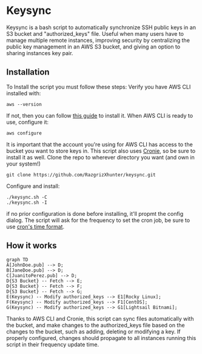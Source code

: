 # Keysync
Keysync is a bash script to automatically synchronize SSH public keys in an S3 bucket and "authorized_keys" file. Useful when many users have to manage multiple remote instances, improving security by centralizing the public key management in an AWS S3 bucket, and giving an option to sharing instances key pair.
## Installation
To Install the script you must follow these steps:
Verify you have AWS CLI installed with:

    aws --version
If not, then you can follow [this guide](https://docs.aws.amazon.com/cli/latest/userguide/getting-started-install.html) to install it.
When AWS CLI is ready to use, configure it:

    aws configure
It is important that the account you're using for AWS CLI has access to the bucket you want to store keys in. This script also uses [Cronie](https://github.com/cronie-crond/cronie/), so be sure to install it as well.
Clone the repo to wherever directory you want (and own in your system!)

    git clone https://github.com/RazgrizXhunter/keysync.git

Configure and install:

    ./keysync.sh -C
    ./keysync.sh -I

if no prior configuration is done before installing, it'll propmt the config dialog. The script will ask for the frequency to set the cron job, be sure to use [cron's time format](https://crontab.guru/).
## How it works

```mermaid
graph TD
A[JohnDoe.pub] --> D;
B[JaneDoe.pub] --> D;
C[JuanitoPerez.pub] --> D;
D{S3 Bucket} -- Fetch --> E;
D{S3 Bucket} -- Fetch --> F;
D{S3 Bucket} -- Fetch --> G;
E(Keysync) -- Modify authorized_keys --> E1[Rocky Linux];
F(Keysync) -- Modify authorized_keys --> F1[CentOS];
G(Keysync) -- Modify authorized_keys --> G1[Lightsail Bitnami];
```
Thanks to AWS CLI and Cronie, this script can sync files automatically with the bucket, and make changes to the authorized_keys file based on the changes to the bucket, such as adding, deleting or modifying a key. If properly configured, changes should propagate to all instances running this script in their frequency update time.